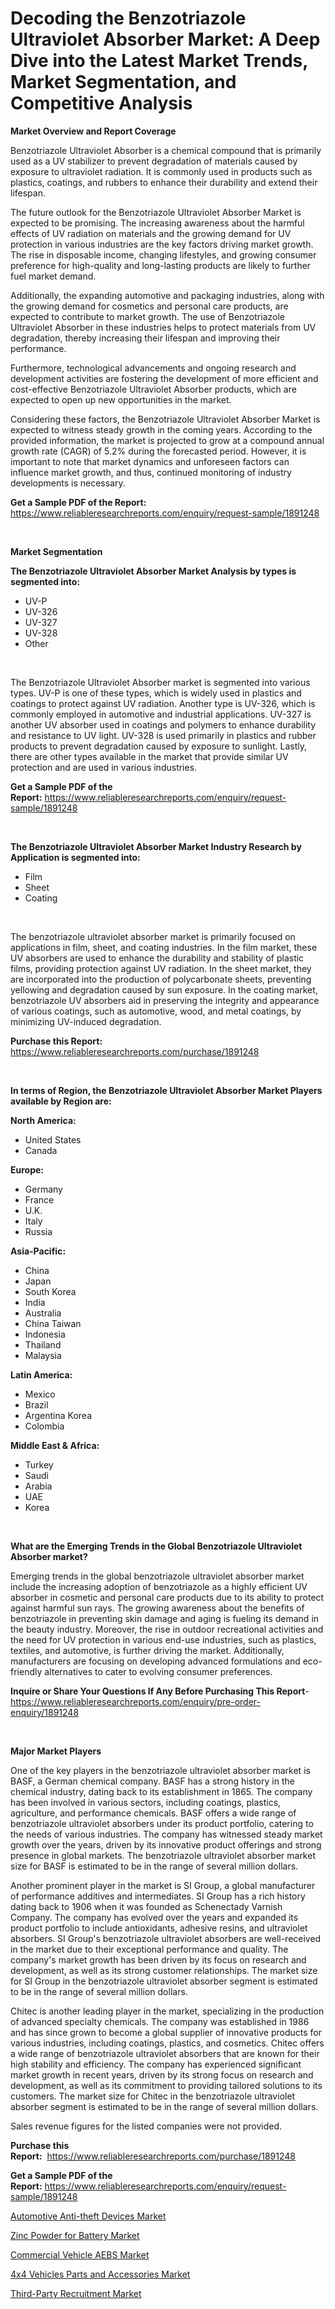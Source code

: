 <p><h1>Decoding the Benzotriazole Ultraviolet Absorber Market: A Deep Dive into the Latest Market Trends, Market Segmentation, and Competitive Analysis</h1></p><p><strong>Market Overview and Report Coverage</strong></p>
<p><p>Benzotriazole Ultraviolet Absorber is a chemical compound that is primarily used as a UV stabilizer to prevent degradation of materials caused by exposure to ultraviolet radiation. It is commonly used in products such as plastics, coatings, and rubbers to enhance their durability and extend their lifespan.</p><p>The future outlook for the Benzotriazole Ultraviolet Absorber Market is expected to be promising. The increasing awareness about the harmful effects of UV radiation on materials and the growing demand for UV protection in various industries are the key factors driving market growth. The rise in disposable income, changing lifestyles, and growing consumer preference for high-quality and long-lasting products are likely to further fuel market demand.</p><p>Additionally, the expanding automotive and packaging industries, along with the growing demand for cosmetics and personal care products, are expected to contribute to market growth. The use of Benzotriazole Ultraviolet Absorber in these industries helps to protect materials from UV degradation, thereby increasing their lifespan and improving their performance.</p><p>Furthermore, technological advancements and ongoing research and development activities are fostering the development of more efficient and cost-effective Benzotriazole Ultraviolet Absorber products, which are expected to open up new opportunities in the market.</p><p>Considering these factors, the Benzotriazole Ultraviolet Absorber Market is expected to witness steady growth in the coming years. According to the provided information, the market is projected to grow at a compound annual growth rate (CAGR) of 5.2% during the forecasted period. However, it is important to note that market dynamics and unforeseen factors can influence market growth, and thus, continued monitoring of industry developments is necessary.</p></p>
<p><strong>Get a Sample PDF of the Report:</strong> <a href="https://www.reliableresearchreports.com/enquiry/request-sample/1891248">https://www.reliableresearchreports.com/enquiry/request-sample/1891248</a></p>
<p>&nbsp;</p>
<p><strong>Market Segmentation</strong></p>
<p><strong>The Benzotriazole Ultraviolet Absorber Market Analysis by types is segmented into:</strong></p>
<p><ul><li>UV-P</li><li>UV-326</li><li>UV-327</li><li>UV-328</li><li>Other</li></ul></p>
<p>&nbsp;</p>
<p><p>The Benzotriazole Ultraviolet Absorber market is segmented into various types. UV-P is one of these types, which is widely used in plastics and coatings to protect against UV radiation. Another type is UV-326, which is commonly employed in automotive and industrial applications. UV-327 is another UV absorber used in coatings and polymers to enhance durability and resistance to UV light. UV-328 is used primarily in plastics and rubber products to prevent degradation caused by exposure to sunlight. Lastly, there are other types available in the market that provide similar UV protection and are used in various industries.</p></p>
<p><strong>Get a Sample PDF of the Report:</strong>&nbsp;<a href="https://www.reliableresearchreports.com/enquiry/request-sample/1891248">https://www.reliableresearchreports.com/enquiry/request-sample/1891248</a></p>
<p>&nbsp;</p>
<p><strong>The Benzotriazole Ultraviolet Absorber Market Industry Research by Application is segmented into:</strong></p>
<p><ul><li>Film</li><li>Sheet</li><li>Coating</li></ul></p>
<p>&nbsp;</p>
<p><p>The benzotriazole ultraviolet absorber market is primarily focused on applications in film, sheet, and coating industries. In the film market, these UV absorbers are used to enhance the durability and stability of plastic films, providing protection against UV radiation. In the sheet market, they are incorporated into the production of polycarbonate sheets, preventing yellowing and degradation caused by sun exposure. In the coating market, benzotriazole UV absorbers aid in preserving the integrity and appearance of various coatings, such as automotive, wood, and metal coatings, by minimizing UV-induced degradation.</p></p>
<p><strong>Purchase this Report:</strong>&nbsp; <a href="https://www.reliableresearchreports.com/purchase/1891248">https://www.reliableresearchreports.com/purchase/1891248</a></p>
<p>&nbsp;</p>
<p><strong>In terms of Region, the Benzotriazole Ultraviolet Absorber Market Players available by Region are:</strong></p>
<p>
    <p> <strong> North America: </strong>
        <ul>
            <li>United States</li>
            <li>Canada</li>
        </ul>
        </p> 
    <p> <strong> Europe: </strong>
        <ul>
            <li>Germany</li>
            <li>France</li>
            <li>U.K.</li>
            <li>Italy</li>
            <li>Russia</li>
        </ul>
        </p> 
    <p> <strong> Asia-Pacific: </strong>
        <ul>
            <li>China</li>
            <li>Japan</li>
            <li>South Korea</li>
            <li>India</li>
            <li>Australia</li>
            <li>China Taiwan</li>
            <li>Indonesia</li>
            <li>Thailand</li>
            <li>Malaysia</li>
        </ul>
        </p> 
    <p> <strong> Latin America: </strong>
        <ul>
            <li>Mexico</li>
            <li>Brazil</li>
            <li>Argentina Korea</li>
            <li>Colombia</li>
        </ul>
        </p> 
    <p> <strong> Middle East & Africa: </strong>
        <ul>
            <li>Turkey</li>
            <li>Saudi</li>
            <li>Arabia</li>
            <li>UAE</li>
            <li>Korea</li>
        </ul>
    </p>
    </p>
<p>&nbsp;</p>
<p><strong>What are the Emerging Trends in the Global Benzotriazole Ultraviolet Absorber market?</strong></p>
<p><p>Emerging trends in the global benzotriazole ultraviolet absorber market include the increasing adoption of benzotriazole as a highly efficient UV absorber in cosmetic and personal care products due to its ability to protect against harmful sun rays. The growing awareness about the benefits of benzotriazole in preventing skin damage and aging is fueling its demand in the beauty industry. Moreover, the rise in outdoor recreational activities and the need for UV protection in various end-use industries, such as plastics, textiles, and automotive, is further driving the market. Additionally, manufacturers are focusing on developing advanced formulations and eco-friendly alternatives to cater to evolving consumer preferences.</p></p>
<p><strong>Inquire or Share Your Questions If Any Before Purchasing This Report</strong>- <a href="https://www.reliableresearchreports.com/enquiry/pre-order-enquiry/1891248">https://www.reliableresearchreports.com/enquiry/pre-order-enquiry/1891248</a></p>
<p>&nbsp;</p>
<p><strong>Major Market Players</strong></p>
<p><p>One of the key players in the benzotriazole ultraviolet absorber market is BASF, a German chemical company. BASF has a strong history in the chemical industry, dating back to its establishment in 1865. The company has been involved in various sectors, including coatings, plastics, agriculture, and performance chemicals. BASF offers a wide range of benzotriazole ultraviolet absorbers under its product portfolio, catering to the needs of various industries. The company has witnessed steady market growth over the years, driven by its innovative product offerings and strong presence in global markets. The benzotriazole ultraviolet absorber market size for BASF is estimated to be in the range of several million dollars.</p><p>Another prominent player in the market is SI Group, a global manufacturer of performance additives and intermediates. SI Group has a rich history dating back to 1906 when it was founded as Schenectady Varnish Company. The company has evolved over the years and expanded its product portfolio to include antioxidants, adhesive resins, and ultraviolet absorbers. SI Group's benzotriazole ultraviolet absorbers are well-received in the market due to their exceptional performance and quality. The company's market growth has been driven by its focus on research and development, as well as its strong customer relationships. The market size for SI Group in the benzotriazole ultraviolet absorber segment is estimated to be in the range of several million dollars.</p><p>Chitec is another leading player in the market, specializing in the production of advanced specialty chemicals. The company was established in 1986 and has since grown to become a global supplier of innovative products for various industries, including coatings, plastics, and cosmetics. Chitec offers a wide range of benzotriazole ultraviolet absorbers that are known for their high stability and efficiency. The company has experienced significant market growth in recent years, driven by its strong focus on research and development, as well as its commitment to providing tailored solutions to its customers. The market size for Chitec in the benzotriazole ultraviolet absorber segment is estimated to be in the range of several million dollars.</p><p>Sales revenue figures for the listed companies were not provided.</p></p>
<p><strong>Purchase this Report:</strong>&nbsp;&nbsp;<a href="https://www.reliableresearchreports.com/purchase/1891248">https://www.reliableresearchreports.com/purchase/1891248</a></p>
<p></p>
<p><strong>Get a Sample PDF of the Report:</strong>&nbsp;<a href="https://www.reliableresearchreports.com/enquiry/request-sample/1891248">https://www.reliableresearchreports.com/enquiry/request-sample/1891248</a></p>
<p><p><a href="https://medium.com/@lisasanchez1968/automotive-anti-theft-devices-market-share-evolution-and-market-growth-trends-2023-2030-11268b550974">Automotive Anti-theft Devices Market</a></p><p><a href="https://www.linkedin.com/pulse/zinc-powder-battery-market-size-growth-forecast-from-manae/">Zinc Powder for Battery Market</a></p><p><a href="https://github.com/marloy8/Market-Research-Report-List-1/blob/main/commercial-vehicle-aebs-market.md">Commercial Vehicle AEBS Market</a></p><p><a href="https://medium.com/@brittanyrobertson07/4x4-vehicles-parts-and-accessories-market-analysis-its-cagr-market-segmentation-and-global-f58e30980d06">4x4 Vehicles Parts and Accessories Market</a></p><p><a href="https://github.com/aliciawhite5576/Market-Research-Report-List-1/blob/main/third-party-recruitment-market.md">Third-Party Recruitment Market</a></p></p>